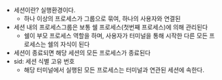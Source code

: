 - 세션이란? 실행환경이다. 
	- 하나 이상의 프로세스가 그룹으로 묶여, 하나의 사용자와 연결된
- 세션 내의 프로세스그룹은 보통 쉘 프로세스(첫번째 프로세스)에 의해 관리된다
	- 쉘이 부모 프로세스 역할을 하며, 사용자가 터미널을 통해 시작한 다른 모든 프로세스는 쉘의 자식이 된다
- 세션이 종료되면 해당 세션의 모든 프로세스가 종료된다
- sid: 세션 식별 고유 번호
	- 해당 터미널에서 실행된 모든 프로세스는 터미널과 연관된 세션에 속한다.